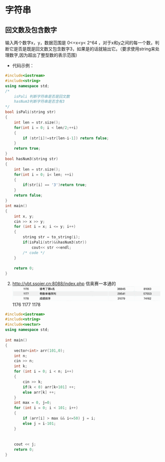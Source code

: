 # 字符串

## 回文数及包含数字
输入两个数字x，y，数据范围是 0<=x<y< 2^64 ，对于x和y之间的每一个数，判断它是否是既是回文数又包含数字3，如果是的话就输出它。（要求使用string来处理数字,因为超出了整型数的表示范围）
* 代码示例：  
```cpp
#include<iostream>
#include<string>
using namespace std;
/*
    isPali 判断字符串是否是回文数
    hasNum3判断字符串是否含有3
*/
bool isPali(string str)
{
    int len = str.size();
    for(int i = 0; i < len/2;++i)
    {
        if (str[i]!=str[len-i-1]) return false;
    }
    return true;
}
bool hasNum3(string str)
{
    int len = str.size();
    for(int i = 0; i< len; ++i)
    {
        if(str[i] == '3')return true;
    }
    return false;
}
int main()
{
    int x, y;
    cin >> x >> y;
    for (int i = x; i <= y; i++)
    {
        string str = to_string(i);
        if(isPali(str)&&hasNum3(str))
            cout<< str <<endl;
        /* code */
    }
    
    return 0;
}
```
2. http://ybt.ssoier.cn:8088/index.php 信奥赛一本通的 ![alt text](image.png) 1176 1177 1178
```cpp
#include<iostream>
#include<string>
#include<vector>
using namespace std;

int main()
{
    vector<int> arr(101,0);
    int n; 
    cin >> n;
    int k;
    for (int i = 0; i < n; i++)
    {
        cin >> k;
        if(k < 0) arr[k+101] ++;
        else arr[k] ++;
    }
    int max = 0, j=0;
    for (int i = 0; i < 101; i++)
    {
        if (arr[i] > max && i<=50) j = i;
        else j = i-101;
    }
    
    
    cout << j;
    return 0;
}
```